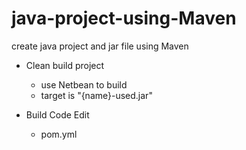 # java-project-using-Maven
create java project and jar file using Maven

- Clean build project
  - use Netbean to build
  - target is "{name}-used.jar"
  
- Build Code Edit
  - pom.yml
